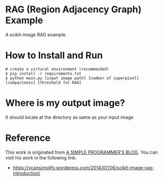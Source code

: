 # RAG (Region Adjacency Graph) Example
A scikit-image RAG example.

# How to Install and Run
```
# create a virtural environment (recommended)
$ pip install -r requirements.txt
$ python main.py [input image path] [number of superpixel] [compactness] [threshold for RAG]
```

# Where is my output image?
It should locate at the directory as same as your input image

# Reference
This work is originated from [A SIMPLE PROGRAMMER'S BLOG](https://vcansimplify.wordpress.com/2014/07/06/scikit-image-rag-introduction/).
You can visit his work in the following link:
* https://vcansimplify.wordpress.com/2014/07/06/scikit-image-rag-introduction/
